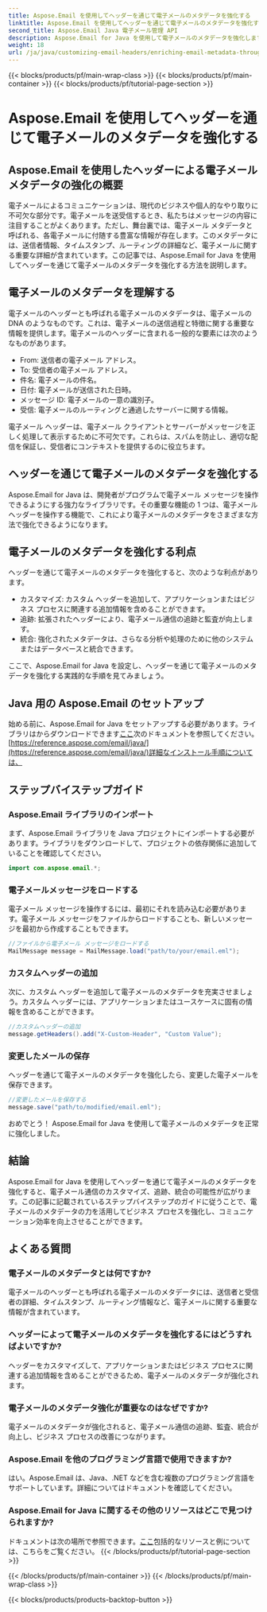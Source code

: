 ```yaml
---
title: Aspose.Email を使用してヘッダーを通じて電子メールのメタデータを強化する
linktitle: Aspose.Email を使用してヘッダーを通じて電子メールのメタデータを強化する
second_title: Aspose.Email Java 電子メール管理 API
description: Aspose.Email for Java を使用して電子メールのメタデータを強化します。 Aspose.Email を使用して追跡とカスタマイズを改善するために電子メール ヘッダーを強化する方法を学びます。
weight: 18
url: /ja/java/customizing-email-headers/enriching-email-metadata-through-headers/
---
```


{{< blocks/products/pf/main-wrap-class >}}
{{< blocks/products/pf/main-container >}}
{{< blocks/products/pf/tutorial-page-section >}}

# Aspose.Email を使用してヘッダーを通じて電子メールのメタデータを強化する


## Aspose.Email を使用したヘッダーによる電子メール メタデータの強化の概要

電子メールによるコミュニケーションは、現代のビジネスや個人的なやり取りに不可欠な部分です。電子メールを送受信するとき、私たちはメッセージの内容に注目することがよくあります。ただし、舞台裏では、電子メール メタデータと呼ばれる、各電子メールに付随する豊富な情報が存在します。このメタデータには、送信者情報、タイムスタンプ、ルーティングの詳細など、電子メールに関する重要な詳細が含まれています。この記事では、Aspose.Email for Java を使用してヘッダーを通じて電子メールのメタデータを強化する方法を説明します。

## 電子メールのメタデータを理解する

電子メールのヘッダーとも呼ばれる電子メールのメタデータは、電子メールの DNA のようなものです。これは、電子メールの送信過程と特徴に関する重要な情報を提供します。電子メールのヘッダーに含まれる一般的な要素には次のようなものがあります。

- From: 送信者の電子メール アドレス。
- To: 受信者の電子メール アドレス。
- 件名: 電子メールの件名。
- 日付: 電子メールが送信された日時。
- メッセージ ID: 電子メールの一意の識別子。
- 受信: 電子メールのルーティングと通過したサーバーに関する情報。

電子メール ヘッダーは、電子メール クライアントとサーバーがメッセージを正しく処理して表示するために不可欠です。これらは、スパムを防止し、適切な配信を保証し、受信者にコンテキストを提供するのに役立ちます。

## ヘッダーを通じて電子メールのメタデータを強化する

Aspose.Email for Java は、開発者がプログラムで電子メール メッセージを操作できるようにする強力なライブラリです。その重要な機能の 1 つは、電子メール ヘッダーを操作する機能で、これにより電子メールのメタデータをさまざまな方法で強化できるようになります。

## 電子メールのメタデータを強化する利点

ヘッダーを通じて電子メールのメタデータを強化すると、次のような利点があります。

- カスタマイズ: カスタム ヘッダーを追加して、アプリケーションまたはビジネス プロセスに関連する追加情報を含めることができます。
- 追跡: 拡張されたヘッダーにより、電子メール通信の追跡と監査が向上します。
- 統合: 強化されたメタデータは、さらなる分析や処理のために他のシステムまたはデータベースと統合できます。

ここで、Aspose.Email for Java を設定し、ヘッダーを通じて電子メールのメタデータを強化する実践的な手順を見てみましょう。

## Java 用の Aspose.Email のセットアップ

始める前に、Aspose.Email for Java をセットアップする必要があります。ライブラリはからダウンロードできます[ここ](https://releases.aspose.com/email/java/)次のドキュメントを参照してください。[https://reference.aspose.com/email/java/](https://reference.aspose.com/email/java/)詳細なインストール手順については、

## ステップバイステップガイド

### Aspose.Email ライブラリのインポート

まず、Aspose.Email ライブラリを Java プロジェクトにインポートする必要があります。ライブラリをダウンロードして、プロジェクトの依存関係に追加していることを確認してください。

```java
import com.aspose.email.*;
```

### 電子メールメッセージをロードする

電子メール メッセージを操作するには、最初にそれを読み込む必要があります。電子メール メッセージをファイルからロードすることも、新しいメッセージを最初から作成することもできます。

```java
//ファイルから電子メール メッセージをロードする
MailMessage message = MailMessage.load("path/to/your/email.eml");
```

### カスタムヘッダーの追加

次に、カスタム ヘッダーを追加して電子メールのメタデータを充実させましょう。カスタム ヘッダーには、アプリケーションまたはユースケースに固有の情報を含めることができます。

```java
//カスタムヘッダーの追加
message.getHeaders().add("X-Custom-Header", "Custom Value");
```

### 変更したメールの保存

ヘッダーを通じて電子メールのメタデータを強化したら、変更した電子メールを保存できます。

```java
//変更したメールを保存する
message.save("path/to/modified/email.eml");
```

おめでとう！ Aspose.Email for Java を使用して電子メールのメタデータを正常に強化しました。

## 結論

Aspose.Email for Java を使用してヘッダーを通じて電子メールのメタデータを強化すると、電子メール通信のカスタマイズ、追跡、統合の可能性が広がります。この記事に記載されているステップバイステップのガイドに従うことで、電子メールのメタデータの力を活用してビジネス プロセスを強化し、コミュニケーション効率を向上させることができます。

## よくある質問

### 電子メールのメタデータとは何ですか?

電子メールのヘッダーとも呼ばれる電子メールのメタデータには、送信者と受信者の詳細、タイムスタンプ、ルーティング情報など、電子メールに関する重要な情報が含まれています。

### ヘッダーによって電子メールのメタデータを強化するにはどうすればよいですか?

ヘッダーをカスタマイズして、アプリケーションまたはビジネス プロセスに関連する追加情報を含めることができるため、電子メールのメタデータが強化されます。

### 電子メールのメタデータ強化が重要なのはなぜですか?

電子メールのメタデータが強化されると、電子メール通信の追跡、監査、統合が向上し、ビジネス プロセスの改善につながります。

### Aspose.Email を他のプログラミング言語で使用できますか?

はい。Aspose.Email は、Java、.NET などを含む複数のプログラミング言語をサポートしています。詳細についてはドキュメントを確認してください。

### Aspose.Email for Java に関するその他のリソースはどこで見つけられますか?

ドキュメントは次の場所で参照できます。[ここ](https://reference.aspose.com/email/java/)包括的なリソースと例については、こちらをご覧ください。
{{< /blocks/products/pf/tutorial-page-section >}}

{{< /blocks/products/pf/main-container >}}
{{< /blocks/products/pf/main-wrap-class >}}

{{< blocks/products/products-backtop-button >}}
